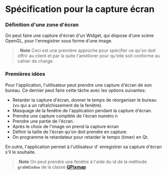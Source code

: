 ﻿Spécification pour la capture écran
===========================

### Définition d'une zone d'écran

On peut  faire une capture d'écran d'un Widget, qui dispose d'une scène OpenGL, pour l'enregistrer sous forme d'une image. 

>. **Note**
>Ceci est une première approche  pour spécifier ce qu'on doit offrir au client et par la suite  l'améliorer pour qu'elle soit conforme au cahier de charge. 

### Premières idées

Pour  l'application, l'utilisateur peut prendre une capture d'écran de son bureau. Ce dernier peut faire cette tâche avec les options suivantes:  
 
 - Retarder la capture d'écran, donner le temps de réorganiser le bureau (vu qui a un rafraîchissement de la fenêtre).
 - Masquage de la fenêtre de l'application pendant la capture d'écran.  
 - Prendre une capture complète de l'écran numéro n
 - Prendre une partie de l'écran. 
 - Après le choix de l'image on prend la capture écran
 - Définir la taille de l'écran qu'on doit prendre en capture. 
 - On programme le retardateur pour retarder le tempo (timer) en Qt. 

En outre, l'application permet à l'utilisateur d' enregistrer sa capture d'écran s'il le souhaite.

>.**Note**
>On peut prendre une fenêtre à l'aide du id de la méthode **`grabWindow`** de la classe **[QPixmap](http://doc.qt.digia.com/qt/qpixmap.html)**

